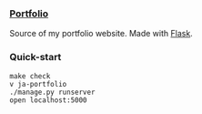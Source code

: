 ### [Portfolio][portfolio]
Source of my portfolio website. Made with [Flask][flask].

### Quick-start
```
make check
v ja-portfolio
./manage.py runserver
open localhost:5000
```

[portfolio]: http://www.joeaverbukh.com
[flask]: http://flask.pocoo.org/
